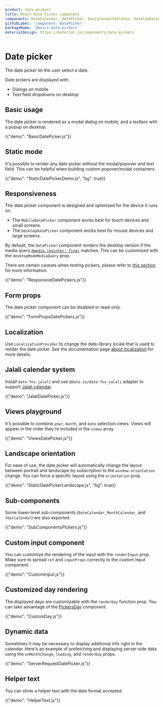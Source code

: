 ```yaml
---
product: date-pickers
title: React Date Picker component
components: DateCalendar, DatePicker, DayCalendarSkeleton, DesktopDatePicker, MobileDatePicker, MonthCalendar, PickersDay, StaticDatePicker, YearCalendar
githubLabel: 'component: DatePicker'
packageName: '@mui/x-date-pickers'
materialDesign: https://material.io/components/date-pickers
---
```


# Date picker

<p class="description">The date picker let the user select a date.</p>

Date pickers are displayed with:

- Dialogs on mobile
- Text field dropdowns on desktop

## Basic usage

The date picker is rendered as a modal dialog on mobile, and a textbox with a popup on desktop.

{{"demo": "BasicDatePicker.js"}}

## Static mode

It's possible to render any date picker without the modal/popover and text field. This can be helpful when building custom popover/modal containers.

{{"demo": "StaticDatePickerDemo.js", "bg": true}}

## Responsiveness

The date picker component is designed and optimized for the device it runs on.

- The `MobileDatePicker` component works best for touch devices and small screens.
- The `DesktopDatePicker` component works best for mouse devices and large screens.

By default, the `DatePicker` component renders the desktop version if the media query [`@media (pointer: fine)`](https://developer.mozilla.org/en-US/docs/Web/CSS/@media/pointer) matches.
This can be customized with the `desktopModeMediaQuery` prop.

There are certain caveats when testing pickers, please refer to [this section](/x/react-date-pickers/getting-started/#testing-caveats) for more information.

{{"demo": "ResponsiveDatePickers.js"}}

## Form props

The date picker component can be disabled or read-only.

{{"demo": "FormPropsDatePickers.js"}}

## Localization

Use `LocalizationProvider` to change the date-library locale that is used to render the date picker.
See the documentation page [about localization](/x/react-date-pickers/date-picker/#localization) for more details.

## Jalali calendar system

Install `date-fns-jalali` and use `@date-io/date-fns-jalali` adapter to support [Jalali calendar](https://en.wikipedia.org/wiki/Jalali_calendar).

{{"demo": "JalaliDatePicker.js"}}

## Views playground

It's possible to combine `year`, `month`, and `date` selection views. Views will appear in the order they're included in the `views` array.

{{"demo": "ViewsDatePicker.js"}}

## Landscape orientation

For ease of use, the date picker will automatically change the layout between portrait and landscape by subscription to the `window.orientation` change. You can force a specific layout using the `orientation` prop.

{{"demo": "StaticDatePickerLandscape.js", "bg": true}}

## Sub-components

Some lower-level sub-components (`DateCalendar`, `MonthCalendar`, and `YearCalendar`) are also exported.

{{"demo": "SubComponentsPickers.js"}}

## Custom input component

You can customize the rendering of the input with the `renderInput` prop. Make sure to spread `ref` and `inputProps` correctly to the custom input component.

{{"demo": "CustomInput.js"}}

## Customized day rendering

The displayed days are customizable with the `renderDay` function prop.
You can take advantage of the [PickersDay](/x/api/date-pickers/pickers-day/) component.

{{"demo": "CustomDay.js"}}

## Dynamic data

Sometimes it may be necessary to display additional info right in the calendar. Here's an example of prefetching and displaying server-side data using the `onMonthChange`, `loading`, and `renderDay` props.

{{"demo": "ServerRequestDatePicker.js"}}

## Helper text

You can show a helper text with the date format accepted.

{{"demo": "HelperText.js"}}
